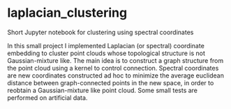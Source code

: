 # laplacian_clustering
Short Jupyter notebook for clustering using spectral coordinates

In this small project I implemented Laplacian (or spectral) coordinate embedding to cluster point clouds whose topological structure is not Gaussian-mixture like.
The main idea is to construct a graph structure from the point cloud using a kernel to control connection. Spectral coordinates are new coordinates constructed ad hoc to minimize the average euclidean distance between graph-connected points in the new space, in order to reobtain a Gaussian-mixture like point cloud.
Some small tests are performed on artificial data.
